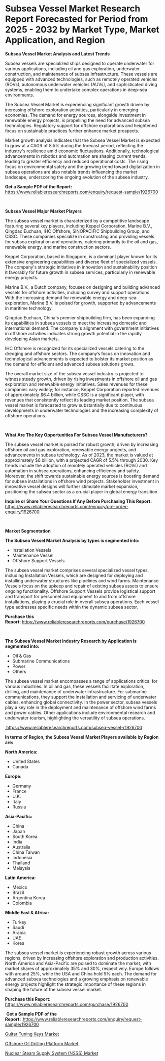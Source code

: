 <p><h1>Subsea Vessel Market Research Report Forecasted for Period from 2025 -  2032 by Market Type, Market Application, and Region</h1></p><p><strong>Subsea Vessel Market Analysis and Latest Trends</strong></p>
<p><p>Subsea vessels are specialized ships designed to operate underwater for various applications, including oil and gas exploration, underwater construction, and maintenance of subsea infrastructure. These vessels are equipped with advanced technologies, such as remotely operated vehicles (ROVs), autonomous underwater vehicles (AUVs), and sophisticated diving systems, enabling them to undertake complex operations in deep-sea environments.</p><p>The Subsea Vessel Market is experiencing significant growth driven by increasing offshore exploration activities, particularly in emerging economies. The demand for energy sources, alongside investment in renewable energy projects, is propelling the need for advanced subsea technologies. Regulatory support for offshore explorations and heightened focus on sustainable practices further enhance market prospects.</p><p>Market growth analysis indicates that the Subsea Vessel Market is expected to grow at a CAGR of 8.5% during the forecast period, reflecting the industry's resilience amid economic fluctuations. Additionally, technological advancements in robotics and automation are shaping current trends, leading to greater efficiency and reduced operational costs. The rising focus on environmental safety and the growing trend toward digitalization in subsea operations are also notable trends influencing the market landscape, underscoring the ongoing evolution of the subsea industry.</p></p>
<p><strong>Get a Sample PDF of the Report:&nbsp;</strong> <a href="https://www.reliableresearchreports.com/enquiry/request-sample/1926700?utm_campaign=12&utm_medium=2&utm_source=Github&utm_content=ia&utm_term=15012025&utm_id=subsea-vessel">https://www.reliableresearchreports.com/enquiry/request-sample/1926700</a></p>
<p>&nbsp;</p>
<p><strong>Subsea Vessel Major Market Players</strong></p>
<p><p>The subsea vessel market is characterized by a competitive landscape featuring several key players, including Keppel Corporation, Marine B.V., Qingdao Euchuan, IHC Offshore, SINOPACIFIC Shipbuilding Group, and CSSC. These companies specialize in constructing and providing vessels for subsea exploration and operations, catering primarily to the oil and gas, renewable energy, and marine construction sectors.</p><p>Keppel Corporation, based in Singapore, is a dominant player known for its extensive engineering capabilities and diverse fleet of specialized vessels. The company's strategic initiatives in innovation and sustainability position it favorably for future growth in subsea services, particularly in renewable energy projects.</p><p>Marine B.V., a Dutch company, focuses on designing and building advanced vessels for offshore activities, including survey and support operations. With the increasing demand for renewable energy and deep-sea exploration, Marine B.V. is poised for growth, supported by advancements in maritime technology.</p><p>Qingdao Euchuan, China's premier shipbuilding firm, has been expanding its capabilities in subsea vessels to meet the increasing domestic and international demand. The company's alignment with government initiatives in offshore activities indicates strong growth potential in the rapidly developing Asian markets.</p><p>IHC Offshore is recognized for its specialized vessels catering to the dredging and offshore sectors. The company’s focus on innovation and technological advancements is expected to bolster its market position as the demand for efficient and advanced subsea solutions grows.</p><p>The overall market size of the subsea vessel industry is projected to witness steady growth, driven by rising investments in offshore oil and gas exploration and renewable energy initiatives. Sales revenues for these companies vary widely; for instance, Keppel Corporation reported revenues of approximately $6.4 billion, while CSSC is a significant player, with revenues that consistently reflect its leading market position. The subsea vessel market is forecasted to grow substantially due to continuous developments in underwater technologies and the increasing complexity of offshore operations.</p></p>
<p>&nbsp;</p>
<p><strong>What Are The Key Opportunities For Subsea Vessel Manufacturers?</strong></p>
<p><p>The subsea vessel market is poised for robust growth, driven by increasing offshore oil and gas exploration, renewable energy projects, and advancements in subsea technology. As of 2023, the market is valued at approximately $6 billion, with a projected CAGR of 5.5% through 2030. Key trends include the adoption of remotely operated vehicles (ROVs) and automation in subsea operations, enhancing efficiency and safety. Moreover, the shift towards sustainable energy sources is boosting demand for subsea installations in offshore wind projects. Stakeholder investment in innovative vessel designs will further stimulate market expansion, positioning the subsea sector as a crucial player in global energy transition.</p></p>
<p><strong>Inquire or Share Your Questions If Any Before Purchasing This Report:</strong> <a href="https://www.reliableresearchreports.com/enquiry/pre-order-enquiry/1926700?utm_campaign=12&utm_medium=2&utm_source=Github&utm_content=ia&utm_term=15012025&utm_id=subsea-vessel">https://www.reliableresearchreports.com/enquiry/pre-order-enquiry/1926700</a></p>
<p>&nbsp;</p>
<p><strong>Market Segmentation</strong></p>
<p><strong>The Subsea Vessel Market Analysis by types is segmented into:</strong></p>
<p><ul><li>Installation Vessels</li><li>Maintenance Vessel</li><li>Offshore Support Vessels</li></ul></p>
<p><p>The subsea vessel market comprises several specialized vessel types, including Installation Vessels, which are designed for deploying and installing underwater structures like pipelines and wind farms. Maintenance Vessels focus on the upkeep and repair of existing subsea assets to ensure ongoing functionality. Offshore Support Vessels provide logistical support and transport for personnel and equipment to and from offshore installations, playing a crucial role in overall subsea operations. Each vessel type addresses specific needs within the dynamic subsea sector.</p></p>
<p><strong>Purchase this Report:&nbsp;</strong><a href="https://www.reliableresearchreports.com/purchase/1926700?utm_campaign=12&utm_medium=2&utm_source=Github&utm_content=ia&utm_term=15012025&utm_id=subsea-vessel">https://www.reliableresearchreports.com/purchase/1926700</a></p>
<p>&nbsp;</p>
<p><strong>The Subsea Vessel Market Industry Research by Application is segmented into:</strong></p>
<p><ul><li>Oil & Gas</li><li>Submarine Communications</li><li>Power</li><li>Others</li></ul></p>
<p><p>The subsea vessel market encompasses a range of applications critical for various industries. In oil and gas, these vessels facilitate exploration, drilling, and maintenance of underwater infrastructure. For submarine communications, they support the installation and servicing of underwater cables, enhancing global connectivity. In the power sector, subsea vessels play a key role in the deployment and maintenance of offshore wind farms and power cables. Other applications include environmental research and underwater tourism, highlighting the versatility of subsea operations.</p></p>
<p><a href="https://www.reliableresearchreports.com/subsea-vessel-r1926700?utm_campaign=12&utm_medium=2&utm_source=Github&utm_content=ia&utm_term=15012025&utm_id=subsea-vessel">&nbsp;https://www.reliableresearchreports.com/subsea-vessel-r1926700</a></p>
<p><strong>In terms of Region, the Subsea Vessel Market Players available by Region are:</strong></p>
<p>
    <p> <strong> North America: </strong>
        <ul>
            <li>United States</li>
            <li>Canada</li>
        </ul>
        </p> 
    <p> <strong> Europe: </strong>
        <ul>
            <li>Germany</li>
            <li>France</li>
            <li>U.K.</li>
            <li>Italy</li>
            <li>Russia</li>
        </ul>
        </p> 
    <p> <strong> Asia-Pacific: </strong>
        <ul>
            <li>China</li>
            <li>Japan</li>
            <li>South Korea</li>
            <li>India</li>
            <li>Australia</li>
            <li>China Taiwan</li>
            <li>Indonesia</li>
            <li>Thailand</li>
            <li>Malaysia</li>
        </ul>
        </p> 
    <p> <strong> Latin America: </strong>
        <ul>
            <li>Mexico</li>
            <li>Brazil</li>
            <li>Argentina Korea</li>
            <li>Colombia</li>
        </ul>
        </p> 
    <p> <strong> Middle East & Africa: </strong>
        <ul>
            <li>Turkey</li>
            <li>Saudi</li>
            <li>Arabia</li>
            <li>UAE</li>
            <li>Korea</li>
        </ul>
    </p>
    </p>
<p><p>The subsea vessel market is experiencing robust growth across various regions, driven by increasing offshore exploration and production activities. North America and Asia-Pacific are poised to dominate the market, with market shares of approximately 35% and 30%, respectively. Europe follows with around 25%, while the USA and China hold 5% each. The demand for advanced subsea technologies and a growing emphasis on renewable energy projects highlight the strategic importance of these regions in shaping the future of the subsea vessel market.</p></p>
<p><strong>Purchase this Report: </strong><a href="https://www.reliableresearchreports.com/purchase/1926700?utm_campaign=12&utm_medium=2&utm_source=Github&utm_content=ia&utm_term=15012025&utm_id=subsea-vessel">https://www.reliableresearchreports.com/purchase/1926700</a></p>
<p>&nbsp;<strong>Get a Sample PDF of the Report:&nbsp;&nbsp;</strong><a href="https://www.reliableresearchreports.com/enquiry/request-sample/1926700?utm_campaign=12&utm_medium=2&utm_source=Github&utm_content=ia&utm_term=15012025&utm_id=subsea-vessel">https://www.reliableresearchreports.com/enquiry/request-sample/1926700</a></p>
<p><strong></strong></p>
<p><p><a href="https://github.com/stillsfloria19981/Market-Research-Report-List-1/blob/main/guitar-tuning-keys-market.md?utm_campaign=12&utm_medium=2&utm_source=Github&utm_content=ia&utm_term=15012025&utm_id=subsea-vessel">Guitar Tuning Keys Market</a></p><p><a href="https://github.com/triattwood9919/Market-Research-Report-List-1/blob/main/offshore-oil-drilling-platform-market.md?utm_campaign=12&utm_medium=2&utm_source=Github&utm_content=ia&utm_term=15012025&utm_id=subsea-vessel">Offshore Oil Drilling Platform Market</a></p><p><a href="https://github.com/gukenneth26571/Market-Research-Report-List-1/blob/main/nuclear-steam-supply-system-nsss-market.md?utm_campaign=12&utm_medium=2&utm_source=Github&utm_content=ia&utm_term=15012025&utm_id=subsea-vessel">Nuclear Steam Supply System (NSSS) Market</a></p></p>